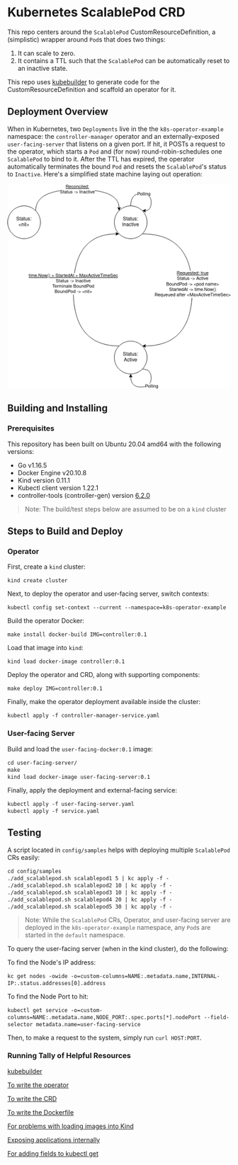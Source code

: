 # Kubernetes ScalablePod CRD

This repo centers around the `ScalablePod` CustomResourceDefinition, a (simplistic) wrapper around `Pod`s that does two things:
1. It can scale to zero.
2. It contains a TTL such that the `ScalablePod` can be automatically reset to an inactive state.

This repo uses [kubebuilder](https://book.kubebuilder.io/) to  generate code for the CustomResourceDefinition and scaffold an operator for it.

## Deployment Overview

When in Kubernetes, two `Deployments` live in the the `k8s-operator-example` namespace: the `controller-manager` operator and an externally-exposed `user-facing-server` that listens on a given port. If hit, it POSTs a request to the operator, which starts a `Pod` and (for now) round-robin-schedules one `ScalablePod` to bind to it. After the TTL has expired, the operator automatically terminates the bound `Pod` and resets the `ScalablePod`'s status to `Inactive`. Here's a simplified state machine laying out operation:

![Deployment State Machine](./assets/statemachine.png)

## Building and Installing

### Prerequisites
This repository has been built on Ubuntu 20.04 amd64 with the following versions:
- Go v1.16.5
- Docker Engine v20.10.8
- Kind version 0.11.1
- Kubectl client version 1.22.1
- controller-tools (controller-gen) version [6.2.0](https://github.com/kubernetes-sigs/controller-tools/pull/557)

> Note: The build/test steps below are assumed to be on a `kind` cluster

## Steps to Build and Deploy

### Operator
First, create a `kind` cluster:

```
kind create cluster
```

Next, to deploy the operator and user-facing server, switch contexts:

```
kubectl config set-context --current --namespace=k8s-operator-example
```

Build the operator Docker:

```
make install docker-build IMG=controller:0.1
```

Load that image into `kind`:

```
kind load docker-image controller:0.1
```

Deploy the operator and CRD, along with supporting components:

```
make deploy IMG=controller:0.1
```

Finally, make the operator deployment available inside the cluster:

```
kubectl apply -f controller-manager-service.yaml
```


### User-facing Server

Build and load the `user-facing-docker:0.1` image:

```
cd user-facing-server/
make
kind load docker-image user-facing-server:0.1
```

Finally, apply the deployment and external-facing service:

```
kubectl apply -f user-facing-server.yaml
kubectl apply -f service.yaml
```

## Testing

A script located in `config/samples` helps with deploying multiple `ScalablePod` CRs easily:

```
cd config/samples
./add_scalablepod.sh scalablepod1 5 | kc apply -f -
./add_scalablepod.sh scalablepod2 10 | kc apply -f -
./add_scalablepod.sh scalablepod3 10 | kc apply -f -
./add_scalablepod.sh scalablepod4 20 | kc apply -f -
./add_scalablepod.sh scalablepod5 30 | kc apply -f -
```

> Note: While the `ScalablePod` CRs, Operator, and user-facing server are deployed in the `k8s-operator-example` namespace, any `Pod`s are started in the `default` namespace.

To query the user-facing server (when in the kind cluster), do the following:

To find the Node's IP address:

```
kc get nodes -owide -o=custom-columns=NAME:.metadata.name,INTERNAL-IP:.status.addresses[0].address
```

To find the Node Port to hit:

```
kubectl get service -o=custom-columns=NAME:.metadata.name,NODE_PORT:.spec.ports[*].nodePort --field-selector metadata.name=user-facing-service
```


Then, to make a request to the system, simply run `curl HOST:PORT`.

### Running Tally of Helpful Resources

[kubebuilder](https://book.kubebuilder.io/)

[To write the operator](https://github.com/kubernetes/client-go/blob/master/examples/in-cluster-client-configuration/main.go)

[To write the CRD](https://kubernetes.io/docs/tasks/extend-kubernetes/custom-resources/custom-resource-definitions/)

[To write the Dockerfile](http://www.matthiassommer.it/programming/compile-and-run-golang-executable-with-docker/)

[For problems with loading images into Kind](https://iximiuz.com/en/posts/kubernetes-kind-load-docker-image/)

[Exposing applications internally](https://kubernetes.io/docs/tutorials/stateless-application/expose-external-ip-address/)

[For adding fields to kubectl get](https://github.com/kubernetes-sigs/kubebuilder/blob/master/docs/book/src/reference/generating-crd.md)

